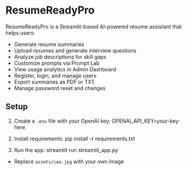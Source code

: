 
# ResumeReadyPro

ResumeReadyPro is a Streamlit-based AI-powered resume assistant that helps users:
- Generate resume summaries
- Upload resumes and generate interview questions
- Analyze job descriptions for skill gaps
- Customize prompts via Prompt Lab
- View usage analytics in Admin Dashboard
- Register, login, and manage users
- Export summaries as PDF or TXT
- Manage password reset and changes

## Setup

1. Create a `.env` file with your OpenAI key:
OPENAI_API_KEY=your-key-here

2. Install requirements:
pip install -r requirements.txt

3. Run the app:
streamlit run streamlit_app.py

- Replace `assets/ceo.jpg` with your own image
